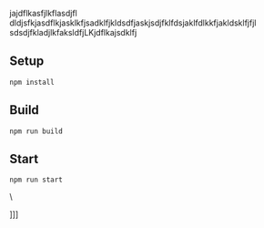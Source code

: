 jajdflkasfjlkflasdjfl
dldjsfkjasdflkjasklkfjsadklfjkldsdfjaskjsdjfklfdsjaklfdlkkfjakldsklfjfjl
sdsdjfkladjlkfaksldfjLKjdflkajsdklfj



## Setup


`npm install`

## Build

`npm run build`

## Start

`npm run start`










\





]]]

